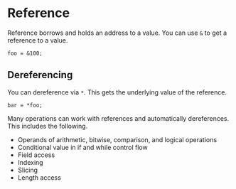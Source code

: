 # Reference

Reference borrows and holds an address to a value. You can use `&` to get a reference to a value.

```butter
foo = &100;
```

## Dereferencing

You can dereference via `*`. This gets the underlying value of the reference.

```butter
bar = *foo;
```

Many operations can work with references and automatically dereferences. This includes the following.

- Operands of arithmetic, bitwise, comparison, and logical operations
- Conditional value in if and while control flow
- Field access
- Indexing
- Slicing
- Length access
